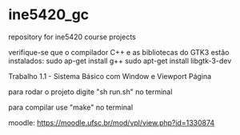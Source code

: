 # ine5420_gc
repository for ine5420 course projects

verifique-se que o compilador C++ e as bibliotecas do GTK3 estão instalados:
	sudo ap-get install g++
	sudo apt-get install libgtk-3-dev


Trabalho 1.1 - Sistema Básico com Window e Viewport Página

para rodar o projeto digite "sh run.sh" no terminal

para compilar use "make" no terminal



moodle: https://moodle.ufsc.br/mod/vpl/view.php?id=1330874

